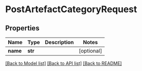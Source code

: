 # PostArtefactCategoryRequest

## Properties

Name | Type | Description | Notes
------------ | ------------- | ------------- | -------------
**name** | **str** |  | [optional]

[[Back to Model list]](../README.md#documentation-for-models) [[Back to API list]](../README.md#documentation-for-api-endpoints) [[Back to README]](../README.md)
